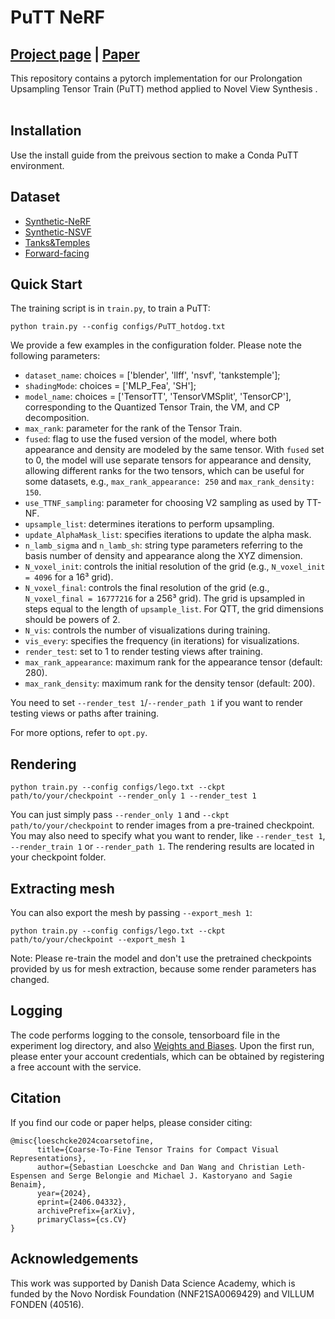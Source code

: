 # PuTT NeRF
## [Project page](https://sebulo.github.io/PuTT_website/) |  [Paper](https://arxiv.org/abs/2406.04332)

This repository contains a pytorch implementation for our Prolongation Upsampling Tensor Train (PuTT) method applied to Novel View Synthesis .<br><br>
## Installation
Use the install guide from the preivous section to make a Conda PuTT environment. 

## Dataset
* [Synthetic-NeRF](https://drive.google.com/drive/folders/128yBriW1IG_3NJ5Rp7APSTZsJqdJdfc1) 
* [Synthetic-NSVF](https://dl.fbaipublicfiles.com/nsvf/dataset/Synthetic_NSVF.zip)
* [Tanks&Temples](https://dl.fbaipublicfiles.com/nsvf/dataset/TanksAndTemple.zip)
* [Forward-facing](https://drive.google.com/drive/folders/128yBriW1IG_3NJ5Rp7APSTZsJqdJdfc1)



## Quick Start
The training script is in `train.py`, to train a PuTT:

```
python train.py --config configs/PuTT_hotdog.txt
```


We provide a few examples in the configuration folder. Please note the following parameters:

- `dataset_name`: choices = ['blender', 'llff', 'nsvf', 'tankstemple'];
- `shadingMode`: choices = ['MLP_Fea', 'SH'];
- `model_name`: choices = ['TensorTT', 'TensorVMSplit', 'TensorCP'], corresponding to the Quantized Tensor Train, the VM, and CP decomposition.
- `max_rank`: parameter for the rank of the Tensor Train.
- `fused`: flag to use the fused version of the model, where both appearance and density are modeled by the same tensor. With `fused` set to 0, the model will use separate tensors for appearance and density, allowing different ranks for the two tensors, which can be useful for some datasets, e.g., `max_rank_appearance: 250` and `max_rank_density: 150`.
- `use_TTNF_sampling`: parameter for choosing V2 sampling as used by TT-NF.
- `upsample_list`: determines iterations to perform upsampling.
- `update_AlphaMask_list`: specifies iterations to update the alpha mask.
- `n_lamb_sigma` and `n_lamb_sh`: string type parameters referring to the basis number of density and appearance along the XYZ dimension.
- `N_voxel_init`: controls the initial resolution of the grid (e.g., `N_voxel_init = 4096` for a 16³ grid).
- `N_voxel_final`: controls the final resolution of the grid (e.g., `N_voxel_final = 16777216` for a 256³ grid). The grid is upsampled in steps equal to the length of `upsample_list`. For QTT, the grid dimensions should be powers of 2.
- `N_vis`: controls the number of visualizations during training.
- `vis_every`: specifies the frequency (in iterations) for visualizations.
- `render_test`: set to 1 to render testing views after training.
- `max_rank_appearance`: maximum rank for the appearance tensor (default: 280).
- `max_rank_density`: maximum rank for the density tensor (default: 200).

You need to set `--render_test 1`/`--render_path 1` if you want to render testing views or paths after training. 

For more options, refer to `opt.py`. 


## Rendering

```
python train.py --config configs/lego.txt --ckpt path/to/your/checkpoint --render_only 1 --render_test 1 
```

You can just simply pass `--render_only 1` and `--ckpt path/to/your/checkpoint` to render images from a pre-trained
checkpoint. You may also need to specify what you want to render, like `--render_test 1`, `--render_train 1` or `--render_path 1`.
The rendering results are located in your checkpoint folder. 

## Extracting mesh
You can also export the mesh by passing `--export_mesh 1`:
```
python train.py --config configs/lego.txt --ckpt path/to/your/checkpoint --export_mesh 1
```
Note: Please re-train the model and don't use the pretrained checkpoints provided by us for mesh extraction, 
because some render parameters has changed.


## Logging
The code performs logging to the console, tensorboard file in the experiment log directory, and also [Weights and Biases](https://www.wandb.com). Upon the first run, please enter your account credentials, which can be obtained by registering a free account with the service.



## Citation
If you find our code or paper helps, please consider citing:
```
@misc{loeschcke2024coarsetofine,
      title={Coarse-To-Fine Tensor Trains for Compact Visual Representations}, 
      author={Sebastian Loeschcke and Dan Wang and Christian Leth-Espensen and Serge Belongie and Michael J. Kastoryano and Sagie Benaim},
      year={2024},
      eprint={2406.04332},
      archivePrefix={arXiv},
      primaryClass={cs.CV}
}
```

## Acknowledgements
This work was supported by Danish Data Science Academy, which is funded by the Novo Nordisk Foundation (NNF21SA0069429) and VILLUM FONDEN (40516).
